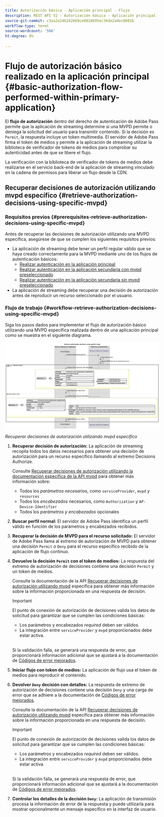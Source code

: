 ```yaml
---
title: Autorización básica - Aplicación principal - Flujo
description: REST API V2 - Autorización básica - Aplicación principal - Flujo
source-git-commit: c3aa2a24b242669ce0818b95ec34de2adec8001b
workflow-type: tm+mt
source-wordcount: '566'
ht-degree: 0%

---
```



# Flujo de autorización básico realizado en la aplicación principal {#basic-authorization-flow-performed-within-primary-application}

El **flujo de autorización** dentro del derecho de autenticación de Adobe Pass permite que la aplicación de streaming determine si una MVPD permite o deniega la solicitud del usuario para transmitir contenido. Si la decisión es `Permit`, la respuesta incluye un token multimedia. El servidor de Adobe Pass firma el token de medios y permite a la aplicación de streaming utilizar la biblioteca de verificador de tokens de medios para comprobar su autenticidad antes de que se libere el flujo.

La verificación con la biblioteca de verificador de tokens de medios debe realizarse en el servicio back-end de la aplicación de streaming vinculado en la cadena de permisos para liberar un flujo desde la CDN.

## Recuperar decisiones de autorización utilizando mvpd específico {#retrieve-authorization-decisions-using-specific-mvpd}

### Requisitos previos {#prerequisites-retrieve-authorization-decisions-using-specific-mvpd}

Antes de recuperar las decisiones de autorización utilizando una MVPD específica, asegúrese de que se cumplen los siguientes requisitos previos:

* La aplicación de streaming debe tener un perfil regular válido que se haya creado correctamente para la MVPD mediante uno de los flujos de autenticación básicos:
   * [Realizar autenticación en la aplicación principal](../basic-flows/rest-api-v2-basic-authentication-primary-application-flow.md)
   * [Realizar autenticación en la aplicación secundaria con mvpd preseleccionado](../basic-flows/rest-api-v2-basic-authentication-secondary-application-flow.md)
   * [Realizar autenticación en la aplicación secundaria sin mvpd preseleccionado](../basic-flows/rest-api-v2-basic-authentication-secondary-application-flow.md)
* La aplicación de streaming debe recuperar una decisión de autorización antes de reproducir un recurso seleccionado por el usuario.

### Flujo de trabajo {#workflow-retrieve-authorization-decisions-using-specific-mvpd}

Siga los pasos dados para implementar el flujo de autorización básico utilizando una MVPD específica realizada dentro de una aplicación principal como se muestra en el siguiente diagrama.

![Recuperar decisiones de autorización utilizando mvpd específico](../../../assets/rest-api-v2/flows/basic-flows/rest-api-v2-retrieve-authorization-decisions-within-primary-application-using-specific-mvpd.png)

*Recuperar decisiones de autorización utilizando mvpd específico*

1. **Recuperar decisión de autorización:** La aplicación de streaming recopila todos los datos necesarios para obtener una decisión de autorización para un recurso específico llamando al extremo Decisions Authorize.

   Consulte [Recuperar decisiones de autorización utilizando la documentación específica de la API mvpd](../../apis/decisions-apis/rest-api-v2-decisions-apis-retrieve-authorization-decisions-using-specific-mvpd.md) para obtener más información sobre:
   * Todos los _parámetros necesarios_, como `serviceProvider`, `mvpd` y `resources`
   * Todos los _encabezados_ necesarios, como `Authorization` y `AP-Device-Identifier`
   * Todos los _parámetros y encabezados_ opcionales

1. **Buscar perfil normal:** El servidor de Adobe Pass identifica un perfil válido en función de los parámetros y encabezados recibidos.

1. **Recuperar la decisión de MVPD para el recurso solicitado:** El servidor de Adobe Pass llama al extremo de autorización de MVPD para obtener una decisión `Permit` o `Deny` para el recurso específico recibido de la aplicación de flujo continuo.

1. **Devuelve la decisión `Permit` con el token de medios:** La respuesta del extremo de autorización de decisiones contiene una decisión `Permit` y un token de medios.

   Consulte la documentación de la API [Recuperar decisiones de autorización utilizando mvpd](../../apis/decisions-apis/rest-api-v2-decisions-apis-retrieve-authorization-decisions-using-specific-mvpd.md) específica para obtener más información sobre la información proporcionada en una respuesta de decisión.

   >[!IMPORTANT]
   >
   > El punto de conexión de autorización de decisiones valida los datos de solicitud para garantizar que se cumplen las condiciones básicas:
   >
   > * Los parámetros y encabezados _required_ deben ser válidos.
   > * La integración entre `serviceProvider` y `mvpd` proporcionados debe estar activa.
   >
   > <br/>
   > 
   > Si la validación falla, se generará una respuesta de error, que proporcionará información adicional que se ajustará a la documentación de [Códigos de error mejorados](../../../enhanced-error-codes.md).

1. **Iniciar flujo con token de medios:** La aplicación de flujo usa el token de medios para reproducir el contenido.

1. **Devolver `Deny` decisión con detalles:** La respuesta de extremo de autorización de decisiones contiene una decisión `Deny` y una carga de error que se adhiere a la documentación de [Códigos de error mejorados](../../../enhanced-error-codes.md).

   Consulte la documentación de la API [Recuperar decisiones de autorización utilizando mvpd](../../apis/decisions-apis/rest-api-v2-decisions-apis-retrieve-authorization-decisions-using-specific-mvpd.md) específica para obtener más información sobre la información proporcionada en una respuesta de decisión.

   >[!IMPORTANT]
   >
   > El punto de conexión de autorización de decisiones valida los datos de solicitud para garantizar que se cumplen las condiciones básicas:
   >
   > * Los parámetros y encabezados _required_ deben ser válidos.
   > * La integración entre `serviceProvider` y `mvpd` proporcionados debe estar activa.
   >
   > <br/>
   > 
   > Si la validación falla, se generará una respuesta de error, que proporcionará información adicional que se ajustará a la documentación de [Códigos de error mejorados](../../../enhanced-error-codes.md).

1. **Controlar los detalles de la decisión `Deny`:** La aplicación de transmisión procesa la información de error de la respuesta y puede utilizarla para mostrar opcionalmente un mensaje específico en la interfaz de usuario.
